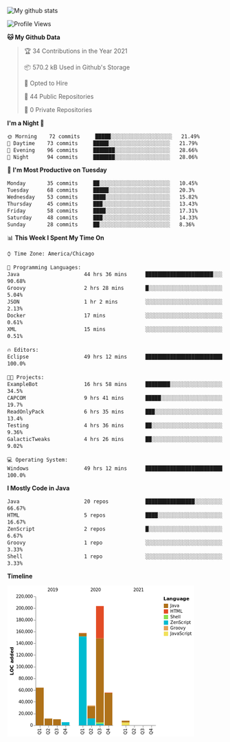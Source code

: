 ![My github stats](https://github-readme-stats.vercel.app/api?username=romvoid95&theme=gruvbox&include_all_commits=true&show_icons=true")

<!--START_SECTION:waka-->
![Profile Views](http://img.shields.io/badge/Profile%20Views-2-blue)

**🐱 My Github Data** 

> 🏆 34 Contributions in the Year 2021
 > 
> 📦 570.2 kB Used in Github's Storage 
 > 
> 💼 Opted to Hire
 > 
> 📜 44 Public Repositories 
 > 
> 🔑 0 Private Repositories  
 > 
**I'm a Night 🦉** 

```text
🌞 Morning    72 commits     █████░░░░░░░░░░░░░░░░░░░░   21.49% 
🌆 Daytime    73 commits     █████░░░░░░░░░░░░░░░░░░░░   21.79% 
🌃 Evening    96 commits     ███████░░░░░░░░░░░░░░░░░░   28.66% 
🌙 Night      94 commits     ███████░░░░░░░░░░░░░░░░░░   28.06%

```
📅 **I'm Most Productive on Tuesday** 

```text
Monday       35 commits     ██░░░░░░░░░░░░░░░░░░░░░░░   10.45% 
Tuesday      68 commits     █████░░░░░░░░░░░░░░░░░░░░   20.3% 
Wednesday    53 commits     ████░░░░░░░░░░░░░░░░░░░░░   15.82% 
Thursday     45 commits     ███░░░░░░░░░░░░░░░░░░░░░░   13.43% 
Friday       58 commits     ████░░░░░░░░░░░░░░░░░░░░░   17.31% 
Saturday     48 commits     ███░░░░░░░░░░░░░░░░░░░░░░   14.33% 
Sunday       28 commits     ██░░░░░░░░░░░░░░░░░░░░░░░   8.36%

```


📊 **This Week I Spent My Time On** 

```text
⌚︎ Time Zone: America/Chicago

💬 Programming Languages: 
Java                     44 hrs 36 mins      ██████████████████████░░░   90.68% 
Groovy                   2 hrs 28 mins       █░░░░░░░░░░░░░░░░░░░░░░░░   5.04% 
JSON                     1 hr 2 mins         ░░░░░░░░░░░░░░░░░░░░░░░░░   2.13% 
Docker                   17 mins             ░░░░░░░░░░░░░░░░░░░░░░░░░   0.61% 
XML                      15 mins             ░░░░░░░░░░░░░░░░░░░░░░░░░   0.51%

🔥 Editors: 
Eclipse                  49 hrs 12 mins      █████████████████████████   100.0%

🐱‍💻 Projects: 
ExampleBot               16 hrs 58 mins      ████████░░░░░░░░░░░░░░░░░   34.5% 
CAPCOM                   9 hrs 41 mins       █████░░░░░░░░░░░░░░░░░░░░   19.7% 
ReadOnlyPack             6 hrs 35 mins       ███░░░░░░░░░░░░░░░░░░░░░░   13.4% 
Testing                  4 hrs 36 mins       ██░░░░░░░░░░░░░░░░░░░░░░░   9.36% 
GalacticTweaks           4 hrs 26 mins       ██░░░░░░░░░░░░░░░░░░░░░░░   9.02%

💻 Operating System: 
Windows                  49 hrs 12 mins      █████████████████████████   100.0%

```

**I Mostly Code in Java** 

```text
Java                     20 repos            ████████████████░░░░░░░░░   66.67% 
HTML                     5 repos             ████░░░░░░░░░░░░░░░░░░░░░   16.67% 
ZenScript                2 repos             █░░░░░░░░░░░░░░░░░░░░░░░░   6.67% 
Groovy                   1 repo              ░░░░░░░░░░░░░░░░░░░░░░░░░   3.33% 
Shell                    1 repo              ░░░░░░░░░░░░░░░░░░░░░░░░░   3.33%

```


**Timeline**

![Chart not found](https://raw.githubusercontent.com/ROMVoid95/ROMVoid95/master/charts/bar_graph.png) 


<!--END_SECTION:waka-->

